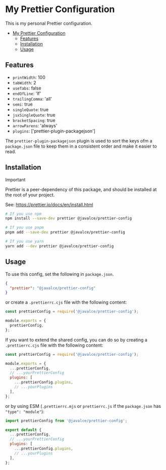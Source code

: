# My Prettier Configuration

This is my personal Prettier configuration.

- [My Prettier Configuration](#my-prettier-configuration)
  - [Features](#features)
  - [Installation](#installation)
  - [Usage](#usage)

## Features

- `printWidth`: 100
- `tabWidth`: 2
- `useTabs`: false
- `endOfLine`: 'lf'
- `trailingComma`: 'all'
- `semi`: true
- `singleQuote`: true
- `jsxSingleQuote`: true
- `bracketSpacing`: true
- `arrowParens`: 'always'
- `plugins`: ['prettier-plugin-packagejson']

The `prettier-plugin-packagejson` plugin is used to sort the keys ofm a `package.json` file to keep them in a consistent order and make it easier to read.

## Installation

> [!IMPORTANT]
> Prettier is a peer-dependency of this package, and should be installed at the root of your project.
>
> See: https://prettier.io/docs/en/install.html

```sh
# If you use npm
npm install --save-dev prettier @javalce/prettier-config

# If you use pnpm
pnpm add --save-dev prettier @javalce/prettier-config

# If you use yarn
yarn add --dev prettier @javalce/prettier-config
```

## Usage

To use this config, set the following in `package.json`.

```json
{
  "prettier": "@javalce/prettier-config"
}
```

or create a `.prettierrc.cjs` file with the following content:

```js
const prettierConfig = require('@javalce/prettier-config');

module.exports = {
  prettierConfig,
};
```

If you want to extend the shared config, you can do so by creating a `.prettierrc.cjs` file with the following content:

```js
const prettierConfig = require('@javalce/prettier-config');

module.exports = {
  ...prettierConfig,
  // ...yourPrettierConfig
  plugins: [
    ...prettierConfig.plugins,
    // ...yourPlugins
  ],
};
```

or by using ESM (`.prettierrc.mjs` or `prettierrc.js` if the `package.json` has `"type": "module"`):

```js
import prettierConfig from '@javalce/prettier-config';

export default {
  ...prettierConfig,
  // ...yourPrettierConfig
  plugins: [
    ...prettierConfig.plugins,
    // ...yourPlugins
  ],
};
```
